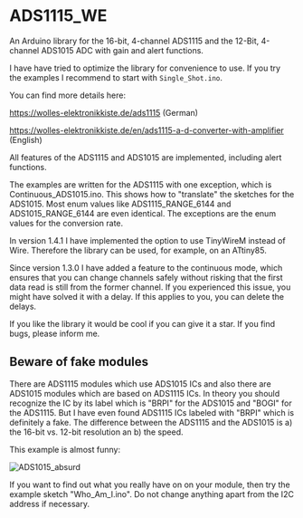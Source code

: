 # ADS1115_WE

An Arduino library for the 16-bit, 4-channel ADS1115 and the 12-Bit, 4-channel ADS1015 ADC with gain and alert functions. 

I have have tried to optimize the library for convenience to use. If you try the examples I recommend to start with `Single_Shot.ino`.

You can find more details here:

https://wolles-elektronikkiste.de/ads1115 (German)

https://wolles-elektronikkiste.de/en/ads1115-a-d-converter-with-amplifier (English)

All features of the ADS1115 and ADS1015 are implemented, including alert functions. 

The examples are written for the ADS1115 with one exception, which is Continuous_ADS1015.ino. This shows how to "translate" the sketches 
for the ADS1015. Most enum values like ADS1115_RANGE_6144 and ADS1015_RANGE_6144 are even identical. The exceptions are the enum values for 
the conversion rate.

In version 1.4.1 I have implemented the option to use TinyWireM instead of Wire. Therefore the library can be used, for example, on 
an ATtiny85.

Since version 1.3.0 I have added a feature to the continuous mode, which ensures that you can change channels safely without risking that the
first data read is still from the former channel. If you experienced this issue, you might have solved it with a delay. If this applies to 
you, you can delete the delays. 

If you like the library it would be cool if you can give it a star. If you find bugs, please inform me. 

<h2>Beware of fake modules</h2>

There are ADS1115 modules which use ADS1015 ICs and also there are ADS1015 modules which are based on ADS1115 ICs. In theory you should 
recognize the IC by its label which is "BRPI" for the ADS1015 and "BOGI" for the ADS1115. But I have even found ADS1115 ICs labeled with 
"BRPI" which is definitely a fake. The difference between the ADS1115 and the ADS1015 is a) the 16-bit vs. 12-bit resolution an b) the speed. 

This example is almost funny:

![ADS1015_absurd](https://github.com/wollewald/ADS1115_WE/assets/41305162/756f4cd6-4f7d-497a-b742-76fae73d99aa)

If you want to find out what you really have on on your module, then try the example sketch "Who_Am_I.ino". Do not change anything apart from
the I2C address if necessary.
